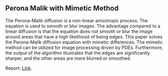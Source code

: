 ## Perona Malik with Mimetic Method

The Perona-Malik diffusion is a non-linear anisotropic process. The equation is used to smooth or blur images. The advantage compared to a linear diffusion is that the equation does not smooth or blur the image around areas that have a high likelihood of being edges. This paper solves the Perona-Malik diffusion equation with mimetic differences. The mimetic method can be utilized for image processing driven by PDEs. Furthermore, the output of the algorithm illustrates that the edges are significantly sharper, and the other areas are more blurred or smoothed.

Report: [Link](https://www.csrc.sdsu.edu/research_reports/CSRCR2023-06.pdf).
